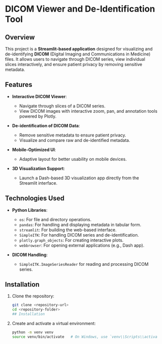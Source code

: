 # DICOM Viewer and De-Identification Tool

## Overview

This project is a **Streamlit-based application** designed for visualizing and de-identifying **DICOM** (Digital Imaging and Communications in Medicine) files. It allows users to navigate through DICOM series, view individual slices interactively, and ensure patient privacy by removing sensitive metadata.

## Features

- **Interactive DICOM Viewer**:
  - Navigate through slices of a DICOM series.
  - View DICOM images with interactive zoom, pan, and annotation tools powered by Plotly.

- **De-identification of DICOM Data**:
  - Remove sensitive metadata to ensure patient privacy.
  - Visualize and compare raw and de-identified metadata.

- **Mobile-Optimized UI**:
  - Adaptive layout for better usability on mobile devices.

- **3D Visualization Support**:
  - Launch a Dash-based 3D visualization app directly from the Streamlit interface.

## Technologies Used

- **Python Libraries**:
  - `os`: For file and directory operations.
  - `pandas`: For handling and displaying metadata in tabular form.
  - `streamlit`: For building the web-based interface.
  - `SimpleITK`: For handling DICOM series and de-identification.
  - `plotly.graph_objects`: For creating interactive plots.
  - `webbrowser`: For opening external applications (e.g., Dash app).

- **DICOM Handling**:
  - `SimpleITK.ImageSeriesReader` for reading and processing DICOM series.

## Installation

1. Clone the repository:
   ```bash
   git clone <repository-url>
   cd <repository-folder>
   ## Installation

1. Create and activate a virtual environment:
   ```bash
   python -m venv venv
   source venv/bin/activate   # On Windows, use `venv\\Scripts\\activate`
  



